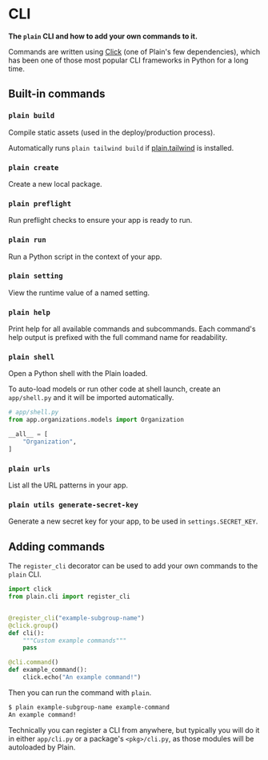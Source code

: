 # CLI

**The `plain` CLI and how to add your own commands to it.**

Commands are written using [Click](https://click.palletsprojects.com/en/8.1.x/)
(one of Plain's few dependencies),
which has been one of those most popular CLI frameworks in Python for a long time.

## Built-in commands

### `plain build`

Compile static assets (used in the deploy/production process).

Automatically runs `plain tailwind build` if [plain.tailwind](/plain-tailwind/) is installed.

### `plain create`

Create a new local package.

### `plain preflight`

Run preflight checks to ensure your app is ready to run.

### `plain run`

Run a Python script in the context of your app.

### `plain setting`

View the runtime value of a named setting.

### `plain help`

Print help for all available commands and subcommands.
Each command's help output is prefixed with the full command name for
readability.

### `plain shell`

Open a Python shell with the Plain loaded.

To auto-load models or run other code at shell launch,
create an `app/shell.py` and it will be imported automatically.

```python
# app/shell.py
from app.organizations.models import Organization

__all__ = [
    "Organization",
]
```

### `plain urls`

List all the URL patterns in your app.

### `plain utils generate-secret-key`

Generate a new secret key for your app, to be used in `settings.SECRET_KEY`.

## Adding commands

The `register_cli` decorator can be used to add your own commands to the `plain` CLI.

```python
import click
from plain.cli import register_cli


@register_cli("example-subgroup-name")
@click.group()
def cli():
    """Custom example commands"""
    pass

@cli.command()
def example_command():
    click.echo("An example command!")
```

Then you can run the command with `plain`.

```bash
$ plain example-subgroup-name example-command
An example command!
```

Technically you can register a CLI from anywhere, but typically you will do it in either `app/cli.py` or a package's `<pkg>/cli.py`, as those modules will be autoloaded by Plain.
